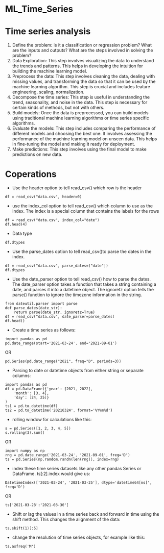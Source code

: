 # ML_Time_Series

# Time series analysis

1. Define the problem: Is it a classification or regression problem? What are the inputs and outputs? What are the steps involved in solving the problem?
2. Data Exploration: This step involves visualizing the data to understand the trends and patterns. This helps in developing the intuition for building the machine learning model.
3. Preprocess the data: This step involves cleaning the data, dealing with missing values, and transforming the data so that it can be used by the machine learning algorithm. This step is crucial and includes feature engineering, scaling, normalization.
4. Decompose the time series: This step is useful in understanding the trend, seasonality, and noise in the data. This step is necessary for certain kinds of methods, but not with others.
5. Build models: Once the data is preprocessed, you can build models using traditional machine learning algorithms or time series specific algorithms.
6. Evaluate the models: This step includes comparing the performance of different models and choosing the best one. It involves assessing the performance of the machine learning model on unseen data. This helps in fine-tuning the model and making it ready for deployment.
7. Make predictions: This step involves using the final model to make predictions on new data.

# Coperations
* Use the header option to tell read_csv() which row is the header
```
df = read_csv("data.csv", header=0)
```
* use the index_col option to tell read_csv() which column to use as the index. The index is a special column that contains the labels for the rows
```
df = read_csv("data.csv", index_col="date")
df.head(4)
```
* Data type
```
df.dtypes
```
* Use the parse_dates option to tell read_csv()to parse the dates in the index.
```
df = read_csv("data.csv", parse_dates=["date"])
df.dtypes
```
* Use the date_parser option to tell read_csv() how to parse the dates.
The date_parser option takes a function that takes a string containing a date, and parses it into a datetime object. The ignoretz option tells the parse() function to ignore the timezone information in the string.
```
from dateutil.parser import parse
def parse_dates(date_str):
    return parse(date_str, ignoretz=True)
df = read_csv("data.csv", date_parser=parse_dates)
df.head()
```
* Create a time series as follows:
```
import pandas as pd
pd.date_range(start='2021-03-24', end='2021-09-01')
```
OR
```
pd.Series(pd.date_range("2021", freq="D", periods=3))
```
* Parsing to date or datetime objects from either string or separate columns:
```
import pandas as pd
df = pd.DataFrame({'year': [2021, 2022],
    'month': [3, 4],
    'day': [24, 25]}
)
ts1 = pd.to_datetime(df)
ts2 = pd.to_datetime('20210324', format='%Y%m%d')
```
* rolling window for calculations like this:
```
s = pd.Series([1, 2, 3, 4, 5])
s.rolling(3).sum()
```
OR
```
import numpy as np 
rng = pd.date_range('2021-03-24', '2021-09-01', freq='D')
ts = pd.Series(np.random.randn(len(rng)), index=rng)
```
* index these time series datasets like any other pandas Series or DataFrame. ts[:2].index would give us:
```
DatetimeIndex(['2021-03-24', '2021-03-25'], dtype='datetime64[ns]', freq='D')
```
OR
```
ts['2021-03-28':'2021-03-30']
```
* Shift or lag the values in a time series back and forward in time using the shift method. This changes the alignment of the data:
```
ts.shift(1)[:5]
```
* change the resolution of time series objects, for example like this:
```
ts.asfreq('M')
```




